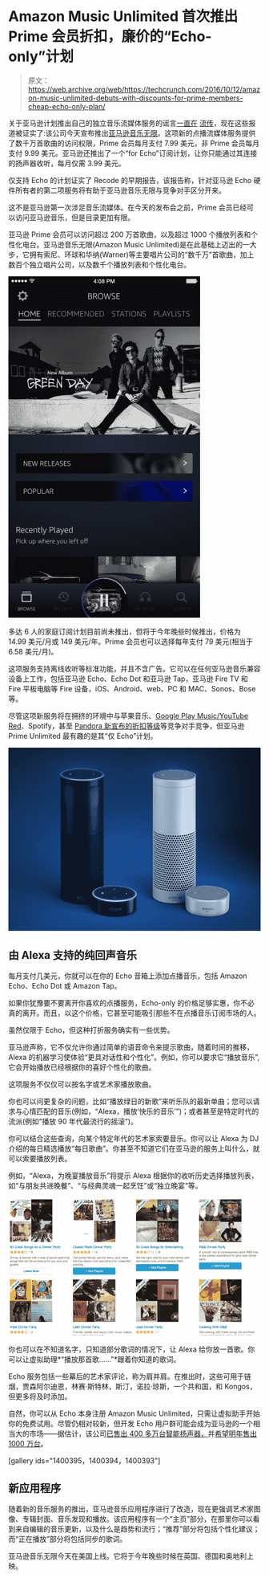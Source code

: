 # Amazon Music Unlimited 首次推出 Prime 会员折扣，廉价的“Echo-only”计划 

> 原文：<https://web.archive.org/web/https://techcrunch.com/2016/10/12/amazon-music-unlimited-debuts-with-discounts-for-prime-members-cheap-echo-only-plan/>

关于亚马逊计划推出自己的独立音乐流媒体服务的谣言[一直在](https://web.archive.org/web/20221006023153/http://www.reuters.com/article/us-amazon-com-music-exclusive-idUSKCN0YW28U) [流传](https://web.archive.org/web/20221006023153/http://www.recode.net/2016/8/22/12593158/amazon-music-echo-alexa)，现在这些报道被证实了:该公司今天宣布推出[亚马逊音乐无限](https://web.archive.org/web/20221006023153/http://www.amazon.com/AmazonMusicUnlimited)。这项新的点播流媒体服务提供了数千万首歌曲的访问权限，Prime 会员每月支付 7.99 美元，非 Prime 会员每月支付 9.99 美元。亚马逊还推出了一个“for Echo”订阅计划，让你只能通过其连接的扬声器收听，每月仅需 3.99 美元。

仅支持 Echo 的计划证实了 Recode 的早期报告，该报告称，针对亚马逊 Echo 硬件所有者的第二项服务将有助于亚马逊音乐无限与竞争对手区分开来。

这不是亚马逊第一次涉足音乐流媒体。在今天的发布会之前，Prime 会员已经可以访问亚马逊音乐，但是目录更加有限。

亚马逊 Prime 会员可以访问超过 200 万首歌曲，以及超过 1000 个播放列表和个性化电台。亚马逊音乐无限(Amazon Music Unlimited)是在此基础上迈出的一大步，它拥有索尼、环球和华纳(Warner)等主要唱片公司的“数千万”首歌曲，加上数百个独立唱片公司，以及数千个播放列表和个性化电台。

![img_0296](img/7c398c3b75a9c91471cf2d88b80763fe.png)

多达 6 人的家庭订阅计划目前尚未推出，但将于今年晚些时候推出，价格为 14.99 美元/月或 149 美元/年。Prime 会员也可以选择每年支付 79 美元(相当于 6.58 美元/月)。

这项服务支持离线收听等标准功能，并且不含广告。它可以在任何亚马逊音乐兼容设备上工作，包括亚马逊 Echo、Echo Dot 和亚马逊 Tap，亚马逊 Fire TV 和 Fire 平板电脑等 Fire 设备，iOS、Android、web、PC 和 MAC、Sonos、Bose 等。

尽管这项新服务将在拥挤的环境中与苹果音乐、[Google Play Music/YouTube Red](https://web.archive.org/web/20221006023153/https://beta.techcrunch.com/2015/10/21/youtube-red/)、Spotify，甚至 [Pandora 新宣布的折扣等级](https://web.archive.org/web/20221006023153/https://beta.techcrunch.com/2016/09/15/pandora-debuts-a-5-per-month-streaming-service-with-more-skips-replays-and-offline-access/)等竞争对手竞争，但亚马逊 Prime Unlimited 最有趣的是其“仅 Echo”计划。

![Amazon introduces Amazon Alexa, Echo and the All-New Echo Dot at a product launch in London](img/ba823881dec072fe385eb4161c86f612.png)

## 由 Alexa 支持的纯回声音乐

每月支付几美元，你就可以在你的 Echo 音箱上添加点播音乐，包括 Amazon Echo、Echo Dot 或 Amazon Tap。

如果你犹豫要不要离开你喜欢的点播服务，Echo-only 的价格足够实惠，你不必真的离开。而且，以这个价格，它甚至可能吸引那些不在点播音乐订阅市场的人。

虽然仅限于 Echo，但这种打折服务确实有一些优势。

亚马逊声称，它不仅允许你通过简单的语音命令来提示歌曲，随着时间的推移，Alexa 的机器学习使体验“更具对话性和个性化”。例如，你可以要求它“播放音乐”,它会开始播放已经根据你的喜好个性化的歌曲。

这项服务不仅仅可以按名字或艺术家播放歌曲。

你也可以问更复杂的问题，比如“播放绿日的新歌”来听乐队的最新单曲；您可以请求与心情匹配的音乐(例如，“Alexa，播放‘快乐的音乐’”)；或者甚至是特定时代的流派(例如“播放 90 年代最流行的摇滚”)。

你可以结合这些查询，向某个特定年代的艺术家索要音乐。你可以让 Alexa 为 DJ 介绍的每日精选播放“每日歌曲”。你甚至不知道它们在亚马逊的服务上叫什么，就可以索要播放列表。

例如，“Alexa，为晚宴播放音乐”将提示 Alexa 根据你的收听历史选择播放列表，如“与朋友共进晚餐”、“与经典灵魂一起烹饪”或“独立晚宴”等。

![screen-shot-2016-10-11-at-8-14-17-pm](img/7b0bb518c06112f79a44bc6c0f98eb15.png)

你也可以在不知道名字，只知道部分歌词的情况下，让 Alexa 给你放一首歌。你可以让虚拟助理*“播放那首歌……”*跟着你知道的歌词。

Echo 服务包括一些幕后的艺术家评论，称为肩并肩。在推出时，这些可用于链烟，贾森阿尔迪恩，林赛·斯特林，斯汀，诺拉·琼斯，一个共和国，和 Kongos，但更多将及时添加。

自然，你可以从 Echo 本身注册 Amazon Music Unlimited，只需让虚拟助手开始你的免费试用。尽管仍相对较新，但开发 Echo 用户群可能会成为亚马逊的一个相当大的市场——据估计，该公司[已售出 400 多万台智能扬声器，](https://web.archive.org/web/20221006023153/https://news.fastcompany.com/the-amazon-echos-sales-and-smarts-are-exploding-4009051)并[希望明年售出 1000 万台](https://web.archive.org/web/20221006023153/https://www.theinformation.com/amazons-high-hopes-for-echo-sales)。

[gallery ids="1400395，1400394，1400393"]

## 新应用程序

随着新的音乐服务的推出，亚马逊音乐应用程序进行了改造，现在更强调艺术家图像、专辑封面、音乐发现和播放。该应用程序有一个“主页”部分，在那里你可以看到来自编辑的音乐更新，以及什么是趋势和流行；“推荐”部分将包括个性化建议；而“正在播放”部分将包括同步的歌词。

亚马逊音乐无限今天在美国上线。它将于今年晚些时候在英国、德国和奥地利上映。